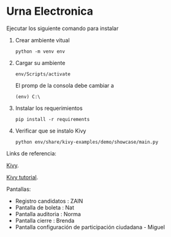 # Urna Electronica

Ejecutar los siguiente comando para instalar
1. Crear ambiente vitual
    ```
    python -m venv env
    ```
2. Cargar su ambiente
    ```
    env/Scripts/activate
    ```
    El promp de la consola debe cambiar a
    ```
    (env) C:\ 
    ```
3. Instalar los requerimientos
    ```
    pip install -r requirements
    ```
4. Verificar que se instalo Kivy
    ```
    python env/share/kivy-examples/demo/showcase/main.py
    ```

Links de referencia:

[Kivy](https://kivy.org/).

[Kivy tutorial](https://kivy.org/doc/stable/gettingstarted/installation.html).


Pantallas:

- Registro candidatos : ZAIN
- Pantalla de boleta : Nat
- Pantalla auditoria : Norma
- Pantalla cierre    : Brenda
- Pantalla configuración de participación ciudadana - Miguel
